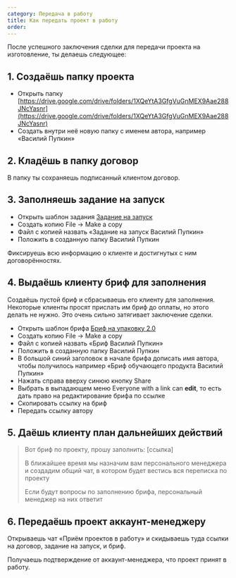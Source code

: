 ```yaml
---
category: Передача в работу
title: Как передать проект в работу
order: 
--- 
```


После успешного заключения сделки для передачи проекта на изготовление, ты делаешь следующее:

## 1. Создаёшь папку проекта

* Открыть папку [https://drive.google.com/drive/folders/1XQeYtA3GfgVuGnMEX9Aae288JNcYasnr](https://drive.google.com/drive/folders/1XQeYtA3GfgVuGnMEX9Aae288JNcYasnr) 
* Создать внутри неё новую папку с именем автора, например «Василий Пупкин»

## 2. Кладёшь в папку договор

В папку ты сохраняешь подписанный клиентом договор.

## 3. Заполняешь задание на запуск

* Открыть шаблон задания [Задание на запуск](https://docs.google.com/document/d/1xvmnRiX_67bK-t79YIQTXhy7BBT71zNXF_cfPXYLjh4/edit?usp=sharing)
* Создать копию File → Make a copy
* Файл с копией назвать «Задание на запуск Василий Пупкин»
* Положить в созданную папку Василий Пупкин

Фиксируешь всю информацию о клиенте и достигнутых с ним договорённостях.

## 4. Выдаёшь клиенту бриф для заполнения

Создаёшь пустой бриф и сбрасываешь его клиенту для заполнения. Некоторые клиенты просят прислать им бриф до оплаты, но этого делать не нужно. Это очень сильно затягивает заключение сделки.

* Открыть шаблон брифа [Бриф на упаковку 2.0](https://docs.google.com/document/d/1liJoOvBfKrli4JKtnndCrDnZ1l6nqwAep3y8C2Bd_lU/edit)
* Создать копию File → Make a copy
* Файл с копией назвать «Бриф Василий Пупкин»
* Положить в созданную папку Василий Пупкин
* В большой синий заголовок в начале брифа дописать имя автора, чтобы получилось например «Бриф обучающего продукта Василий Пупкин»
* Нажать справа вверху синюю кнопку Share
* Выбрать в выпадающем меню Everyone with a link can **edit**, то есть дать право на редактирование брифа по ссылке
* Скопировать ссылку на бриф
* Передать ссылку автору

## 5. Даёшь клиенту план дальнейших действий

> Вот бриф по проекту, прошу заполнить: [ссылка]
>
> В ближайшее время мы назначим вам персонального менеджера и создадим общий чат, в котором будет вестись вся переписка по проекту
> 
> Если будут вопросы по заполнению брифа, персональный менеджер на них ответит

## 6. Передаёшь проект аккаунт-менеджеру

Открываешь чат «Приём проектов в работу» и скидываешь туда ссылки на договор, задание на запуск, и бриф.

Получаешь подтверждение от аккаунт-менеджера, что проект принят в работу.
